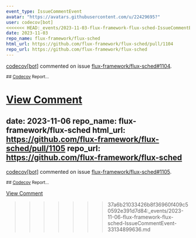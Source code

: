 ```yaml
---
event_type: IssueCommentEvent
avatar: "https://avatars.githubusercontent.com/u/22429695?"
user: codecov[bot]
<<<<<<< HEAD:_events/2023-11-03-flux-framework-flux-sched-IssueCommentEvent-33073958668.md
date: 2023-11-03
repo_name: flux-framework/flux-sched
html_url: https://github.com/flux-framework/flux-sched/pull/1104
repo_url: https://github.com/flux-framework/flux-sched
---
```


<a href='https://github.com/codecov[bot]' target='_blank'>codecov[bot]</a> commented on issue <a href='https://github.com/flux-framework/flux-sched/pull/1104' target='_blank'>flux-framework/flux-sched#1104</a>.

<small>## [Codecov](https://app.codecov.io/gh/flux-framework/flux-sched/pull/1104?src=pr&el=h1&utm_medium=referral&utm_source=github&utm_content=comment&utm_campaign=pr+comments&utm_term=flux-framework) Report...</small>

<a href='https://github.com/flux-framework/flux-sched/pull/1104' target='_blank'>View Comment</a>
=======
date: 2023-11-06
repo_name: flux-framework/flux-sched
html_url: https://github.com/flux-framework/flux-sched/pull/1105
repo_url: https://github.com/flux-framework/flux-sched
---

<a href='https://github.com/codecov[bot]' target='_blank'>codecov[bot]</a> commented on issue <a href='https://github.com/flux-framework/flux-sched/pull/1105' target='_blank'>flux-framework/flux-sched#1105</a>.

<small>## [Codecov](https://app.codecov.io/gh/flux-framework/flux-sched/pull/1105?src=pr&el=h1&utm_medium=referral&utm_source=github&utm_content=comment&utm_campaign=pr+comments&utm_term=flux-framework) Report...</small>

<a href='https://github.com/flux-framework/flux-sched/pull/1105' target='_blank'>View Comment</a>
>>>>>>> 37a6b21033426b8f36960f409c50592e391d7d84:_events/2023-11-06-flux-framework-flux-sched-IssueCommentEvent-33134899636.md
